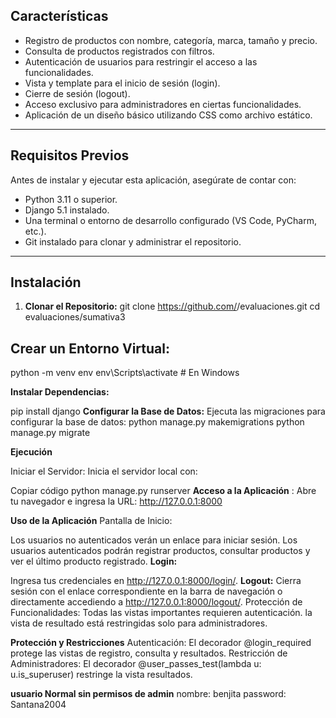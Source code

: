 ## **Características**
- Registro de productos con nombre, categoría, marca, tamaño y precio.
- Consulta de productos registrados con filtros.
- Autenticación de usuarios para restringir el acceso a las funcionalidades.
- Vista y template para el inicio de sesión (login).
- Cierre de sesión (logout).
- Acceso exclusivo para administradores en ciertas funcionalidades.
- Aplicación de un diseño básico utilizando CSS como archivo estático.

---

## **Requisitos Previos**
Antes de instalar y ejecutar esta aplicación, asegúrate de contar con:
- Python 3.11 o superior.
- Django 5.1 instalado.
- Una terminal o entorno de desarrollo configurado (VS Code, PyCharm, etc.).
- Git instalado para clonar y administrar el repositorio.

---

## **Instalación**
1. **Clonar el Repositorio:**
   git clone https://github.com/<benjaav>/evaluaciones.git
   cd evaluaciones/sumativa3

## **Crear un Entorno Virtual:**
python -m venv env
env\Scripts\activate  # En Windows


**Instalar Dependencias:**

pip install django
**Configurar la Base de Datos:**
Ejecuta las migraciones para configurar la base de datos:
python manage.py makemigrations
python manage.py migrate

**Ejecución**

Iniciar el Servidor: Inicia el servidor local con:

Copiar código
python manage.py runserver
**Acceso a la Aplicación**
: Abre tu navegador e ingresa la URL:
http://127.0.0.1:8000


**Uso de la Aplicación**
Pantalla de Inicio:

Los usuarios no autenticados verán un enlace para iniciar sesión.
Los usuarios autenticados podrán registrar productos, consultar productos y ver el último producto registrado.
**Login:**

Ingresa tus credenciales en http://127.0.0.1:8000/login/.
**Logout:**
Cierra sesión con el enlace correspondiente en la barra de navegación o directamente accediendo a http://127.0.0.1:8000/logout/.
Protección de Funcionalidades:
Todas las vistas importantes requieren autenticación.
la vista de resultado está restringidas solo para administradores.


**Protección y Restricciones**
Autenticación:
El decorador @login_required protege las vistas de registro, consulta y resultados.
Restricción de Administradores:
El decorador @user_passes_test(lambda u: u.is_superuser) restringe la vista resultados.



**usuario Normal sin permisos de admin**
nombre: benjita
password: Santana2004
